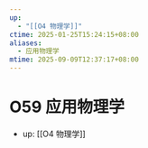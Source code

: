 ```yaml
---
up:
  - "[[O4 物理学]]"
ctime: 2025-01-25T15:24:15+08:00
aliases:
  - 应用物理学
mtime: 2025-09-09T12:37:17+08:00
---
```


# O59 应用物理学

- up: [[O4 物理学]]
